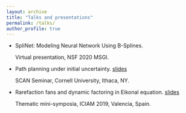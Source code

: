 ```yaml
---
layout: archive
title: "Talks and presentations"
permalink: /talks/
author_profile: true
---
```


 * SpliNet: Modeling Neural Network Using B-Splines.

   Virtual presentation, NSF 2020 MSGI.

 * Path planning under initial uncertainty. [slides](/files/2019_SCAN_slides.pdf)

   SCAN Seminar, Cornell University, Ithaca, NY.

 * Rarefaction fans and dynamic factoring in Eikonal equation. [slides](/files/2019_ICIAM_slides.pdf)

   Thematic mini-symposia, ICIAM 2019, Valencia, Spain.
